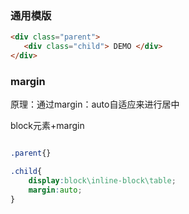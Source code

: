 ### 通用模版
 ```html
<div class="parent"> 
    <div class="child"> DEMO </div> 
</div>
 ```
 

### margin
原理：通过margin：auto自适应来进行居中


block元素+margin

```css

.parent{}

.child{
	display:block\inline-block\table;
	margin:auto;
}
```